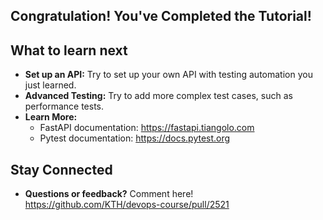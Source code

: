 ## Congratulation! You've Completed the Tutorial!

## What to learn next

- **Set up an API:** Try to set up your own API with testing automation you just learned.
- **Advanced Testing:** Try to add more complex test cases, such as performance tests.
- **Learn More:**
    - FastAPI documentation: https://fastapi.tiangolo.com
    - Pytest documentation: https://docs.pytest.org

## Stay Connected
- **Questions or feedback?** Comment here! https://github.com/KTH/devops-course/pull/2521